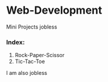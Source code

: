 # Web-Development
Mini Projects
jobless
### Index:
1. Rock-Paper-Scissor
2. Tic-Tac-Toe

I am also jobless
